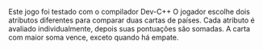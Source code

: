 Este jogo foi testado com o compilador Dev-C++ 
   O jogador escolhe dois atributos diferentes para comparar duas cartas de países.
Cada atributo é avaliado individualmente, depois suas pontuações são somadas.
A carta com maior soma vence, exceto quando há empate.
